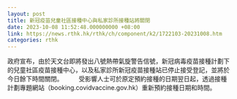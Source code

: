 ```yaml
---
layout: post
title: 新冠疫苗兒童社區接種中心與私家診所接種站將關閉
date: 2023-10-08 11:52:48.000000000 +08:00
link: https://news.rthk.hk/rthk/ch/component/k2/1722103-20231008.htm
categories: rthk
---
```


政府宣布，由於天文台即將發出八號熱帶氣旋警告信號，新冠病毒疫苗接種計劃下的兒童社區疫苗接種中心，以及私家診所新冠疫苗接種站已停止接受登記，並將於今日餘下時間關閉。
　　 
受影響人士可於原定預約接種的日期翌日起，透過接種計劃專題網站（booking.covidvaccine.gov.hk）重新預約接種日期和時間。
